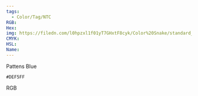 ```yaml
---
tags:
  - Color/Tag/NTC
RGB:
Hex:
img: https://filedn.com/l0hpzxl1f01yT7GHxtF8cyk/Color%20Snake/standard_csv_to_svg/DEF5FF.svg
CMYK:
HSL:
Name:
---
```

Pattens Blue
```palette
#DEF5FF
```
RGB
